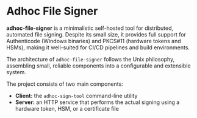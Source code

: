 # Adhoc File Signer

**adhoc-file-signer** is a minimalistic self-hosted tool for distributed, automated file signing.
Despite its small size, it provides full support for Authenticode (Windows binaries) and PKCS#11 (hardware tokens and HSMs),
making it well-suited for CI/CD pipelines and build environments.

The architecture of `adhoc-file-signer` follows the Unix philosophy, assembling small, reliable components into a configurable and extensible system.

The project consists of two main components:

- **Client:** the `adhoc-sign-tool` command-line utility
- **Server:** an HTTP service that performs the actual signing using a hardware token, HSM, or a certificate file


